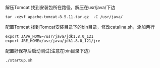 
解压Tomcat
找到安装包所在路径，解压在usr/java/下边
```
tar -xzvf apache-tomcat-8.5.11.tar.gz  -C /usr/java/
```

配置Tomcat
找到Tomcat安装目录下的bin目录，修改catalina.sh，添加两行
```
export JAVA_HOME=/usr/java/jdk1.8.0_121
export JRE_HOME=/usr/java/jdk1.8.0_121/jre
```
配置好保存后启动测试(注意在bin目录下边)
```
./startup.sh
```

